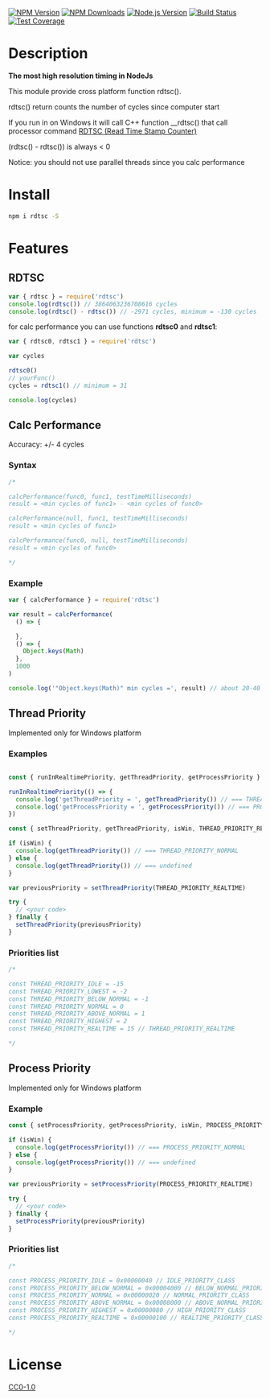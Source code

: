 [![NPM Version][npm-image]][npm-url]
[![NPM Downloads][downloads-image]][downloads-url]
[![Node.js Version][node-version-image]][node-version-url]
[![Build Status][travis-image]][travis-url]
[![Test Coverage][coveralls-image]][coveralls-url]

# Description

**The most high resolution timing in NodeJs**

This module provide cross platform function rdtsc().

rdtsc() return counts the number of cycles since computer start

If you run in on Windows it will call C++ function __rdtsc() that call processor command [RDTSC (Read Time Stamp Counter)](https://en.wikipedia.org/wiki/Time_Stamp_Counter)

(rdtsc() - rdtsc()) is always < 0

Notice: you should not use parallel threads since you calc performance

# Install

```bash
npm i rdtsc -S
```
# Features

## RDTSC

```js
var { rdtsc } = require('rdtsc')
console.log(rdtsc()) // 3864063236708616 cycles
console.log(rdtsc() - rdtsc()) // -2971 cycles, minimum = -130 cycles
```
for calc performance you can use functions **rdtsc0** and **rdtsc1**:

```js
var { rdtsc0, rdtsc1 } = require('rdtsc')

var cycles

rdtsc0()
// yourFunc()
cycles = rdtsc1() // minimum = 31

console.log(cycles)

```

## Calc Performance

Accuracy: +/- 4 cycles

### Syntax
```js
/*

calcPerformance(func0, func1, testTimeMilliseconds)
result = <min cycles of func1> - <min cycles of func0>

calcPerformance(null, func1, testTimeMilliseconds)
result = <min cycles of func1>

calcPerformance(func0, null, testTimeMilliseconds)
result = <min cycles of func0>

*/
```

### Example
```js
var { calcPerformance } = require('rdtsc')

var result = calcPerformance(
  () => {

  },
  () => {
    Object.keys(Math)
  },
  1000
)

console.log('"Object.keys(Math)" min cycles =', result) // about 20-40 cycles
```

## Thread Priority

Implemented only for Windows platform

### Examples

```js

const { runInRealtimePriority, getThreadPriority, getProcessPriority } = require('rdtsc')

runInRealtimePriority(() => {
  console.log('getThreadPriority = ', getThreadPriority()) // === THREAD_PRIORITY_REALTIME
  console.log('getProcessPriority = ', getProcessPriority()) // === PROCESS_PRIORITY_REALTIME
})

```


```js
const { setThreadPriority, getThreadPriority, isWin, THREAD_PRIORITY_REALTIME } = require('rdtsc')

if (isWin) {
  console.log(getThreadPriority()) // === THREAD_PRIORITY_NORMAL
} else {
  console.log(getThreadPriority()) // === undefined
}

var previousPriority = setThreadPriority(THREAD_PRIORITY_REALTIME)

try {
  // <your code>
} finally {
  setThreadPriority(previousPriority)
}
```

### Priorities list
```js
/*

const THREAD_PRIORITY_IDLE = -15
const THREAD_PRIORITY_LOWEST = -2
const THREAD_PRIORITY_BELOW_NORMAL = -1
const THREAD_PRIORITY_NORMAL = 0
const THREAD_PRIORITY_ABOVE_NORMAL = 1
const THREAD_PRIORITY_HIGHEST = 2
const THREAD_PRIORITY_REALTIME = 15 // THREAD_PRIORITY_REALTIME

*/
```

## Process Priority

Implemented only for Windows platform

### Example

```js
const { setProcessPriority, getProcessPriority, isWin, PROCESS_PRIORITY_REALTIME } = require('rdtsc')

if (isWin) {
  console.log(getProcessPriority()) // === PROCESS_PRIORITY_NORMAL
} else {
  console.log(getProcessPriority()) // === undefined
}

var previousPriority = setProcessPriority(PROCESS_PRIORITY_REALTIME)

try {
  // <your code>
} finally {
  setProcessPriority(previousPriority)
}
```

### Priorities list
```js
/*

const PROCESS_PRIORITY_IDLE = 0x00000040 // IDLE_PRIORITY_CLASS
const PROCESS_PRIORITY_BELOW_NORMAL = 0x00004000 // BELOW_NORMAL_PRIORITY_CLASS
const PROCESS_PRIORITY_NORMAL = 0x00000020 // NORMAL_PRIORITY_CLASS
const PROCESS_PRIORITY_ABOVE_NORMAL = 0x00008000 // ABOVE_NORMAL_PRIORITY_CLASS
const PROCESS_PRIORITY_HIGHEST = 0x00000080 // HIGH_PRIORITY_CLASS
const PROCESS_PRIORITY_REALTIME = 0x00000100 // REALTIME_PRIORITY_CLASS

*/
```

# License

[CC0-1.0](LICENSE)

[npm-image]: https://img.shields.io/npm/v/rdtsc.svg
[npm-url]: https://npmjs.org/package/rdtsc
[node-version-image]: https://img.shields.io/node/v/rdtsc.svg
[node-version-url]: https://nodejs.org/en/download/
[travis-image]: https://travis-ci.org/NikolayMakhonin/nodejs-rdtsc.svg?branch=master
[travis-url]: https://travis-ci.org/NikolayMakhonin/nodejs-rdtsc
[coveralls-image]: https://coveralls.io/repos/github/NikolayMakhonin/nodejs-rdtsc/badge.svg?branch=master
[coveralls-url]: https://coveralls.io/github/NikolayMakhonin/nodejs-rdtsc?branch=master
[downloads-image]: https://img.shields.io/npm/dm/rdtsc.svg
[downloads-url]: https://npmjs.org/package/rdtsc